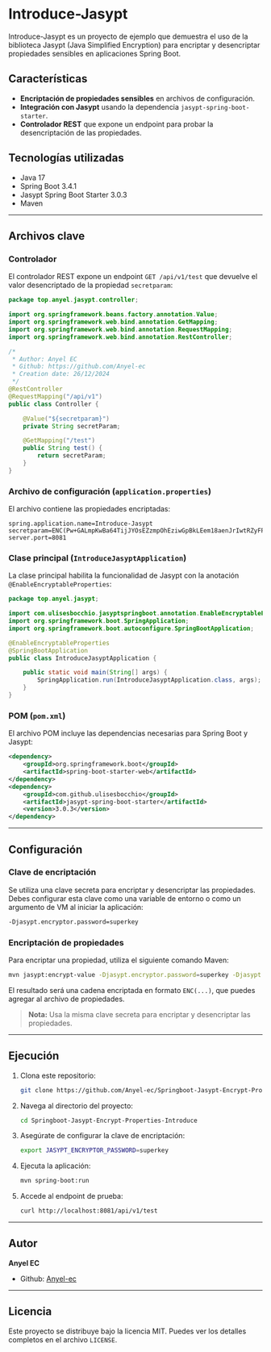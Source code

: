 # Introduce-Jasypt

Introduce-Jasypt es un proyecto de ejemplo que demuestra el uso de la biblioteca Jasypt (Java Simplified Encryption) para encriptar y desencriptar propiedades sensibles en aplicaciones Spring Boot.

## Características
- **Encriptación de propiedades sensibles** en archivos de configuración.
- **Integración con Jasypt** usando la dependencia `jasypt-spring-boot-starter`.
- **Controlador REST** que expone un endpoint para probar la desencriptación de las propiedades.

## Tecnologías utilizadas
- Java 17
- Spring Boot 3.4.1
- Jasypt Spring Boot Starter 3.0.3
- Maven

---

## Archivos clave

### **Controlador**
El controlador REST expone un endpoint `GET /api/v1/test` que devuelve el valor desencriptado de la propiedad `secretparam`:

```java
package top.anyel.jasypt.controller;

import org.springframework.beans.factory.annotation.Value;
import org.springframework.web.bind.annotation.GetMapping;
import org.springframework.web.bind.annotation.RequestMapping;
import org.springframework.web.bind.annotation.RestController;

/*
 * Author: Anyel EC
 * Github: https://github.com/Anyel-ec
 * Creation date: 26/12/2024
 */
@RestController
@RequestMapping("/api/v1")
public class Controller {

    @Value("${secretparam}")
    private String secretParam;

    @GetMapping("/test")
    public String test() {
        return secretParam;
    }
}
```

### **Archivo de configuración (`application.properties`)**
El archivo contiene las propiedades encriptadas:

```properties
spring.application.name=Introduce-Jasypt
secretparam=ENC(Pw+GALmpKwBa64TijJYOsEZzmpOhEziwGpBkLEem18aenJrIwtRZyFP8TwDrpN40PViz5TLl8T2e86eWlyHraA==)
server.port=8081
```

### **Clase principal (`IntroduceJasyptApplication`)**
La clase principal habilita la funcionalidad de Jasypt con la anotación `@EnableEncryptableProperties`:

```java
package top.anyel.jasypt;

import com.ulisesbocchio.jasyptspringboot.annotation.EnableEncryptableProperties;
import org.springframework.boot.SpringApplication;
import org.springframework.boot.autoconfigure.SpringBootApplication;

@EnableEncryptableProperties
@SpringBootApplication
public class IntroduceJasyptApplication {

    public static void main(String[] args) {
        SpringApplication.run(IntroduceJasyptApplication.class, args);
    }
}
```

### **POM (`pom.xml`)**
El archivo POM incluye las dependencias necesarias para Spring Boot y Jasypt:

```xml
<dependency>
    <groupId>org.springframework.boot</groupId>
    <artifactId>spring-boot-starter-web</artifactId>
</dependency>
<dependency>
    <groupId>com.github.ulisesbocchio</groupId>
    <artifactId>jasypt-spring-boot-starter</artifactId>
    <version>3.0.3</version>
</dependency>
```

---

## Configuración

### Clave de encriptación
Se utiliza una clave secreta para encriptar y desencriptar las propiedades. Debes configurar esta clave como una variable de entorno o como un argumento de VM al iniciar la aplicación:

```bash
-Djasypt.encryptor.password=superkey
```

### Encriptación de propiedades
Para encriptar una propiedad, utiliza el siguiente comando Maven:

```bash
mvn jasypt:encrypt-value -Djasypt.encryptor.password=superkey -Djasypt.plugin.value="MySensitiveData"
```

El resultado será una cadena encriptada en formato `ENC(...)`, que puedes agregar al archivo de propiedades.

> **Nota:** Usa la misma clave secreta para encriptar y desencriptar las propiedades.

---

## Ejecución
1. Clona este repositorio:
   ```bash
   git clone https://github.com/Anyel-ec/Springboot-Jasypt-Encrypt-Properties-Introduce
   ```
2. Navega al directorio del proyecto:
   ```bash
   cd Springboot-Jasypt-Encrypt-Properties-Introduce
   ```
3. Asegúrate de configurar la clave de encriptación:
   ```bash
   export JASYPT_ENCRYPTOR_PASSWORD=superkey
   ```
4. Ejecuta la aplicación:
   ```bash
   mvn spring-boot:run
   ```
5. Accede al endpoint de prueba:
   ```bash
   curl http://localhost:8081/api/v1/test
   ```

---

## Autor
**Anyel EC**
- Github: [Anyel-ec](https://github.com/Anyel-ec)

---

## Licencia
Este proyecto se distribuye bajo la licencia MIT. Puedes ver los detalles completos en el archivo `LICENSE`.

